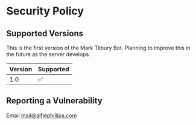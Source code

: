 # Security Policy

## Supported Versions

This is the first version of the Mark Tilbury Bot. Planning to improve this in the future as the server develops.

| Version | Supported          |
| ------- | ------------------ |
| 1.0     | :white_check_mark: |

## Reporting a Vulnerability

Email mail@alfiephillips.com
